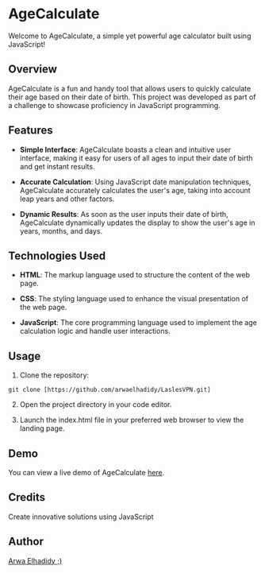 # AgeCalculate

Welcome to AgeCalculate, a simple yet powerful age calculator built using JavaScript!

## Overview

AgeCalculate is a fun and handy tool that allows users to quickly calculate their age based on their date of birth. This project was developed as part of a challenge to showcase proficiency in JavaScript programming.

## Features

- **Simple Interface**: AgeCalculate boasts a clean and intuitive user interface, making it easy for users of all ages to input their date of birth and get instant results.

- **Accurate Calculation**: Using JavaScript date manipulation techniques, AgeCalculate accurately calculates the user's age, taking into account leap years and other factors.

- **Dynamic Results**: As soon as the user inputs their date of birth, AgeCalculate dynamically updates the display to show the user's age in years, months, and days.

## Technologies Used

- **HTML**: The markup language used to structure the content of the web page.

- **CSS**: The styling language used to enhance the visual presentation of the web page.

- **JavaScript**: The core programming language used to implement the age calculation logic and handle user interactions.

## Usage

1. Clone the repository:

```git clone [https://github.com/arwaelhadidy/LaslesVPN.git]```

2. Open the project directory in your code editor.

3. Launch the index.html file in your preferred web browser to view the landing page.

## Demo

You can view a live demo of AgeCalculate [here](https://your-username.github.io/agecalculate).

## Credits
Create innovative solutions using JavaScript
## Author
[Arwa Elhadidy ;)](https://github.com/ArwaElhadidy)
